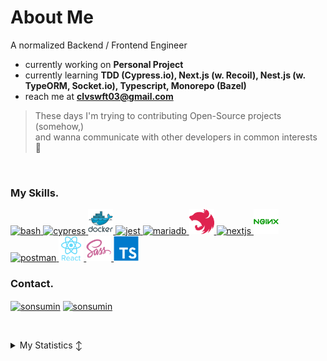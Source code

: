 # About Me

A normalized Backend / Frontend Engineer

- currently working on **Personal Project**
- currently learning **TDD (Cypress.io), Next.js (w. Recoil), Nest.js (w. TypeORM, Socket.io), Typescript, Monorepo (Bazel)**
- reach me at **clvswft03@gmail.com**

> These days I'm trying to contributing Open-Source projects (somehow,)\
> and wanna communicate with other developers in common interests 💬

&nbsp;

<h3 align="left">My Skills.</h3>
<p align="left"> <a href="https://www.gnu.org/software/bash/" target="_blank" rel="noreferrer"> <img src="https://www.vectorlogo.zone/logos/gnu_bash/gnu_bash-icon.svg" alt="bash" width="40" height="40"/> </a> <a href="https://www.cypress.io" target="_blank" rel="noreferrer"> <img src="https://raw.githubusercontent.com/simple-icons/simple-icons/6e46ec1fc23b60c8fd0d2f2ff46db82e16dbd75f/icons/cypress.svg" alt="cypress" width="40" height="40"/> </a> <a href="https://www.docker.com/" target="_blank" rel="noreferrer"> <img src="https://raw.githubusercontent.com/devicons/devicon/master/icons/docker/docker-original-wordmark.svg" alt="docker" width="40" height="40"/> </a> <a href="https://jestjs.io" target="_blank" rel="noreferrer"> <img src="https://www.vectorlogo.zone/logos/jestjsio/jestjsio-icon.svg" alt="jest" width="40" height="40"/> </a> <a href="https://mariadb.org/" target="_blank" rel="noreferrer"> <img src="https://www.vectorlogo.zone/logos/mariadb/mariadb-icon.svg" alt="mariadb" width="40" height="40"/> </a> <a href="https://nestjs.com/" target="_blank" rel="noreferrer"> <img src="https://raw.githubusercontent.com/devicons/devicon/master/icons/nestjs/nestjs-plain.svg" alt="nestjs" width="40" height="40"/> </a> <a href="https://nextjs.org/" target="_blank" rel="noreferrer"> <img src="https://cdn.worldvectorlogo.com/logos/nextjs-2.svg" alt="nextjs" width="40" height="40"/> </a> <a href="https://www.nginx.com" target="_blank" rel="noreferrer"> <img src="https://raw.githubusercontent.com/devicons/devicon/master/icons/nginx/nginx-original.svg" alt="nginx" width="40" height="40"/> </a> <a href="https://postman.com" target="_blank" rel="noreferrer"> <img src="https://www.vectorlogo.zone/logos/getpostman/getpostman-icon.svg" alt="postman" width="40" height="40"/> </a> <a href="https://reactjs.org/" target="_blank" rel="noreferrer"> <img src="https://raw.githubusercontent.com/devicons/devicon/master/icons/react/react-original-wordmark.svg" alt="react" width="40" height="40"/> </a> <a href="https://sass-lang.com" target="_blank" rel="noreferrer"> <img src="https://raw.githubusercontent.com/devicons/devicon/master/icons/sass/sass-original.svg" alt="sass" width="40" height="40"/> </a> <a href="https://www.typescriptlang.org/" target="_blank" rel="noreferrer"> <img src="https://raw.githubusercontent.com/devicons/devicon/master/icons/typescript/typescript-original.svg" alt="typescript" width="40" height="40"/> </a> </p>

<h3 align="left">Contact.</h3>
<p align="left"> <a href="https://linkedin.com/in/sonsumin" target="blank"><img align="center" src="https://raw.githubusercontent.com/rahuldkjain/github-profile-readme-generator/master/src/images/icons/Social/github.svg" alt="sonsumin" height="30" width="40" /></a> <a href="https://linkedin.com/in/sonsumin" target="blank"><img align="center" src="https://raw.githubusercontent.com/rahuldkjain/github-profile-readme-generator/master/src/images/icons/Social/linked-in-alt.svg" alt="sonsumin" height="30" width="40" /></a>
</p>

&nbsp;

<details>
 <summary>My Statistics ↕️</summary>

<!--START_SECTION:waka-->
![Code Time](http://img.shields.io/badge/Code%20Time-1%2C813%20hrs%2043%20mins-blue)

![Profile Views](http://img.shields.io/badge/Profile%20Views-91-blue)

**🐱 My GitHub Data** 

> 📦 12.9 MB Used in GitHub's Storage 
 > 
> 💼 Opted to Hire
 > 
> 📜 526 Public Repositories 
 > 
> 🔑 149 Private Repositories 
 > 
**I'm a Night 🦉** 

```text
🌞 Morning                3915 commits        ██░░░░░░░░░░░░░░░░░░░░░░░   07.66 % 
🌆 Daytime                18022 commits       █████████░░░░░░░░░░░░░░░░   35.25 % 
🌃 Evening                18685 commits       █████████░░░░░░░░░░░░░░░░   36.55 % 
🌙 Night                  10500 commits       █████░░░░░░░░░░░░░░░░░░░░   20.54 % 
```
📅 **I'm Most Productive on Monday** 

```text
Monday                   9327 commits        █████░░░░░░░░░░░░░░░░░░░░   18.24 % 
Tuesday                  8476 commits        ████░░░░░░░░░░░░░░░░░░░░░   16.58 % 
Wednesday                7778 commits        ████░░░░░░░░░░░░░░░░░░░░░   15.21 % 
Thursday                 7399 commits        ████░░░░░░░░░░░░░░░░░░░░░   14.47 % 
Friday                   7715 commits        ████░░░░░░░░░░░░░░░░░░░░░   15.09 % 
Saturday                 4837 commits        ██░░░░░░░░░░░░░░░░░░░░░░░   09.46 % 
Sunday                   5590 commits        ███░░░░░░░░░░░░░░░░░░░░░░   10.93 % 
```


📊 **This Week I Spent My Time On** 

```text
🕑︎ Time Zone: Asia/Seoul

💬 Programming Languages: 
TypeScript               46 mins             ███████████░░░░░░░░░░░░░░   42.13 % 
conf                     31 mins             ███████░░░░░░░░░░░░░░░░░░   28.84 % 
YAML                     16 mins             ████░░░░░░░░░░░░░░░░░░░░░   14.82 % 
JSON                     6 mins              █░░░░░░░░░░░░░░░░░░░░░░░░   05.69 % 
Other                    5 mins              █░░░░░░░░░░░░░░░░░░░░░░░░   05.14 % 

🔥 Editors: 
Neovim                   53 mins             ████████████░░░░░░░░░░░░░   47.85 % 
VS Code                  52 mins             ████████████░░░░░░░░░░░░░   47.01 % 
Chrome                   5 mins              █░░░░░░░░░░░░░░░░░░░░░░░░   05.14 % 

💻 Operating System: 
Mac                      1 hr 50 mins        █████████████████████████   100.00 % 
```

**I Mostly Code in TypeScript** 

```text
TypeScript               28 repos            █████░░░░░░░░░░░░░░░░░░░░   21.05 % 
JavaScript               28 repos            █████░░░░░░░░░░░░░░░░░░░░   21.05 % 
Python                   27 repos            █████░░░░░░░░░░░░░░░░░░░░   20.30 % 
Shell                    12 repos            ██░░░░░░░░░░░░░░░░░░░░░░░   09.02 % 
Nix                      1 repo              ░░░░░░░░░░░░░░░░░░░░░░░░░   00.75 % 
```



**Timeline**

![Lines of Code chart](https://raw.githubusercontent.com/testfailed/testfailed/main/assets/bar_graph.png)


 Last Updated on 03/04/2024 23:16:43 UTC
<!--END_SECTION:waka-->
</details>
